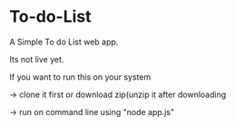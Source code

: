 # To-do-List
A Simple To do List web app.

Its not live yet. 

If you want to run this on your system

-> clone it first or download zip(unzip it after downloading

-> run on command line using "node app.js"
